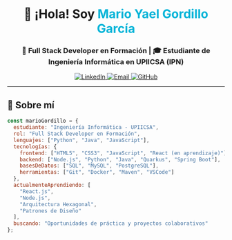 <!-- BANNER -->
<h1 align="center">👋 ¡Hola! Soy <span style="color:#00b4d8;">Mario Yael Gordillo García</span></h1>
<h3 align="center">🚀 Full Stack Developer en Formación | 🎓 Estudiante de Ingeniería Informática en UPIICSA (IPN)</h3>

<p align="center">
  <a href="https://linkedin.com/in/tu-perfil" target="_blank">
    <img src="https://img.shields.io/badge/LinkedIn-Connect-blue?logo=linkedin" alt="LinkedIn"/>
  </a>
  <a href="mailto:tu-email@ejemplo.com">
    <img src="https://img.shields.io/badge/Email-Contact-red?logo=gmail" alt="Email"/>
  </a>
  <a href="https://github.com/tu-usuario" target="_blank">
    <img src="https://img.shields.io/github/followers/tu-usuario?label=Follow&style=social" alt="GitHub"/>
  </a>
</p>

---

## 🧠 Sobre mí

```javascript
const marioGordillo = {
  estudiante: "Ingeniería Informática - UPIICSA",
  rol: "Full Stack Developer en Formación",
  lenguajes: ["Python", "Java", "JavaScript"],
  tecnologías: {
    frontend: ["HTML5", "CSS3", "JavaScript", "React (en aprendizaje)"],
    backend: ["Node.js", "Python", "Java", "Quarkus", "Spring Boot"],
    basesDeDatos: ["SQL", "MySQL", "PostgreSQL"],
    herramientas: ["Git", "Docker", "Maven", "VSCode"]
  },
  actualmenteAprendiendo: [
    "React.js",
    "Node.js",
    "Arquitectura Hexagonal",
    "Patrones de Diseño"
  ],
  buscando: "Oportunidades de práctica y proyectos colaborativos"
};

